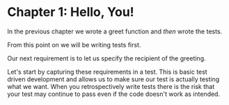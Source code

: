 # Chapter 1: Hello, You!

In the previous chapter we wrote a greet function and _then_ wrote the tests. 

From this point on we will be writing tests first.

Our next requirement is to let us specify the recipient of the greeting.

Let's start by capturing these requirements in a test. This is basic test driven development and allows us to make sure our test is actually testing what we want. When you retrospectively write tests there is the risk that your test may continue to pass even if the code doesn't work as intended.

